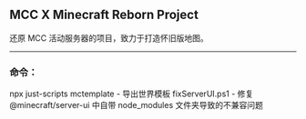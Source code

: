 ## MCC X Minecraft Reborn Project

还原 MCC 活动服务器的项目，致力于打造怀旧版地图。

---

### 命令：

npx just-scripts mctemplate - 导出世界模板
fixServerUI.ps1 - 修复@minecraft/server-ui 中自带 node_modules 文件夹导致的不兼容问题
